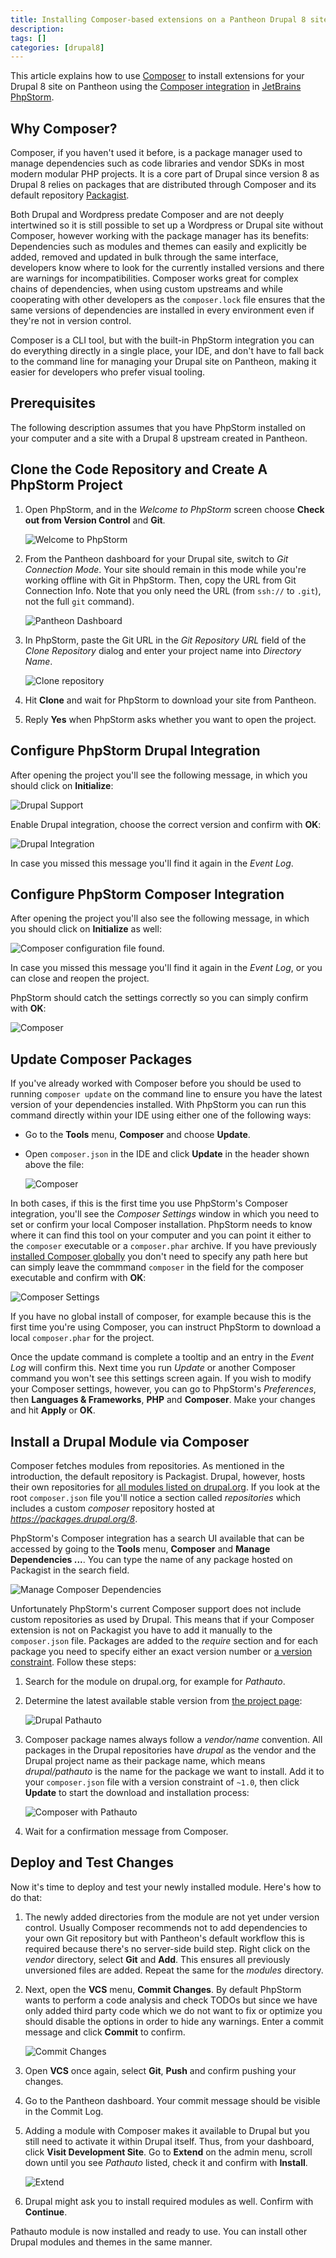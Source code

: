 ```yaml
---
title: Installing Composer-based extensions on a Pantheon Drupal 8 site using JetBrains PhpStorm
description:
tags: []
categories: [drupal8]
---
```


This article explains how to use [Composer](https://getcomposer.org/) to install extensions for your Drupal 8 site on Pantheon using the [Composer integration](https://confluence.jetbrains.com/display/PhpStorm/Composer+Support+in+PhpStorm) in [JetBrains PhpStorm](https://www.jetbrains.com/phpstorm/).

## Why Composer?

Composer, if you haven't used it before, is a package manager used to manage dependencies such as code libraries and vendor SDKs in most modern modular PHP projects. It is a core part of Drupal since version 8 as Drupal 8 relies on packages that are distributed through Composer and its default repository [Packagist](https://packagist.org/).

Both Drupal and Wordpress predate Composer and are not deeply intertwined so it is still possible to set up a Wordpress or Drupal site without Composer, however working with the package manager has its benefits: Dependencies such as modules and themes can easily and explicitly be added, removed and updated in bulk through the same interface, developers know where to look for the currently installed versions and there are warnings for incompatibilities. Composer works great for complex chains of dependencies, when using custom upstreams and while cooperating with other developers as the `composer.lock` file ensures that the same versions of dependencies are installed in every environment even if they're not in version control.

Composer is a CLI tool, but with the built-in PhpStorm integration you can do everything directly in a single place, your IDE, and don't have to fall back to the command line for managing your Drupal site on Pantheon, making it easier for developers who prefer visual tooling.

## Prerequisites

The following description assumes that you have PhpStorm installed on your computer and a site with a Drupal 8 upstream created in Pantheon.

## Clone the Code Repository and Create A PhpStorm Project

1. Open PhpStorm, and in the _Welcome to PhpStorm_ screen choose **Check out from Version Control** and **Git**.
   
   ![Welcome to PhpStorm](/source/docs/assets/images/integrations/phpstorm/Welcome_to_PhpStorm.png)

2. From the Pantheon dashboard for your Drupal site, switch to _Git Connection Mode_. Your site should remain in this mode while you're working offline with Git in PhpStorm. Then, copy the URL from Git Connection Info. Note that you only need the URL (from `ssh://` to `.git`), not the full `git` command).

    ![Pantheon Dashboard](/source/docs/assets/images/integrations/phpstorm/Pantheon_Dashboard1.png)

3. In PhpStorm, paste the Git URL in the _Git Repository URL_ field of the _Clone Repository_ dialog and enter your project name into _Directory Name_.

   ![Clone repository](/source/docs/assets/images/integrations/phpstorm/Clone_Repository.png)

4. Hit **Clone** and wait for PhpStorm to download your site from Pantheon.
5. Reply **Yes** when PhpStorm asks whether you want to open the project.

## Configure PhpStorm Drupal Integration

After opening the project you'll see the following message, in which you should click on **Initialize**:

![Drupal Support](/source/docs/assets/images/integrations/phpstorm/initdrupal-popup.png)

Enable Drupal integration, choose the correct version and confirm with **OK**:

![Drupal Integration](/source/docs/assets/images/integrations/phpstorm/Drupal.png)

In case you missed this message you'll find it again in the _Event Log_.

## Configure PhpStorm Composer Integration

After opening the project you'll also see the following message, in which you should click on **Initialize** as well:

![Composer configuration file found.](/source/docs/assets/images/integrations/phpstorm/initcomposer-popup.png)

In case you missed this message you'll find it again in the _Event Log_, or you can close and reopen the project.

PhpStorm should catch the settings correctly so you can simply confirm with **OK**:

![Composer](/source/docs/assets/images/integrations/phpstorm/Composer.png)

## Update Composer Packages

If you've already worked with Composer before you should be used to running `composer update` on the command line to ensure you have the latest version of your dependencies installed. With PhpStorm you can run this command directly within your IDE using either one of the following ways:

* Go to the **Tools** menu, **Composer** and choose **Update**.
* Open `composer.json` in the IDE and click **Update** in the header shown above the file:

  ![Composer](/source/docs/assets/images/integrations/phpstorm/composer-update.png)

In both cases, if this is the first time you use PhpStorm's Composer integration, you'll see the _Composer Settings_ window in which you need to set or confirm your local Composer installation. PhpStorm needs to know where it can find this tool on your computer and you can point it either to the `composer` executable or a `composer.phar` archive. If you have previously [installed Composer globally](https://getcomposer.org/doc/00-intro.md#globally) you don't need to specify any path here but can simply leave the commmand `composer` in the field for the composer executable and confirm with **OK**:

![Composer Settings](/source/docs/assets/images/integrations/phpstorm/Composer_Settings.png)

If you have no global install of composer, for example because this is the first time you're using Composer, you can instruct PhpStorm to download a local `composer.phar` for the project.

Once the update command is complete a tooltip and an entry in the _Event Log_ will confirm this. Next time you run _Update_ or another Composer command you won't see this settings screen again. If you wish to modify your Composer settings, however, you can go to PhpStorm's _Preferences_, then **Languages & Frameworks**, **PHP** and **Composer**. Make your changes and hit **Apply** or **OK**.

## Install a Drupal Module via Composer

Composer fetches modules from repositories. As mentioned in the introduction, the default repository is Packagist. Drupal, however, hosts their own repositories for [all modules listed on drupal.org](https://www.drupal.org/project/project_module). If you look at the root `composer.json` file you'll notice a section called _repositories_ which includes a custom _composer_ repository hosted at _https://packages.drupal.org/8_.

PhpStorm's Composer integration has a search UI available that can be accessed by going to the **Tools** menu, **Composer** and **Manage Dependencies ...**. You can type the name of any package hosted on Packagist in the search field.

![Manage Composer Dependencies](/source/docs/assets/images/integrations/phpstorm/Manage_Composer_Dependencies.png)

Unfortunately PhpStorm's current Composer support does not include custom repositories as used by Drupal. This means that if your Composer extension is not on Packagist you have to add it manually to the `composer.json` file. Packages are added to the _require_ section and for each package you need to specify either an exact version number or [a version constraint](https://getcomposer.org/doc/articles/versions.md). Follow these steps:

1. Search for the module on drupal.org, for example for *Pathauto*.
2. Determine the latest available stable version from [the project page](https://www.drupal.org/project/pathauto):

   ![Drupal Pathauto](/source/docs/assets/images/integrations/phpstorm/Pathauto___Drupal_org.png)

3. Composer package names always follow a _vendor/name_ convention. All packages in the Drupal repositories have _drupal_ as the vendor and the Drupal project name as their package name, which means _drupal/pathauto_ is the name for the package we want to install. Add it to your `composer.json` file with a version constraint of `~1.0`, then click **Update** to start the download and installation process:

   ![Composer with Pathauto](/source/docs/assets/images/integrations/phpstorm/composer-pathauto.png)

4. Wait for a confirmation message from Composer.

## Deploy and Test Changes

Now it's time to deploy and test your newly installed module. Here's how to do that:

1. The newly added directories from the module are not yet under version control. Usually Composer recommends not to add dependencies to your own Git repository but with Pantheon's default workflow this is required because there's no server-side build step. Right click on the *vendor* directory, select **Git** and **Add**. This ensures all previously unversioned files are added. Repeat the same for the _modules_ directory.
2. Next, open the **VCS** menu, **Commit Changes**. By default PhpStorm wants to perform a code analysis and check TODOs but since we have only added third party code which we do not want to fix or optimize you should disable the options in order to hide any warnings. Enter a commit message and click **Commit** to confirm.

   ![Commit Changes](/source/docs/assets/images/integrations/phpstorm/Commit_Changes.png)

3. Open **VCS** once again, select **Git**, **Push** and confirm pushing your changes.
4. Go to the Pantheon dashboard. Your commit message should be visible in the Commit Log.
5. Adding a module with Composer makes it available to Drupal but you still need to activate it within Drupal itself. Thus, from your dashboard, click **Visit Development Site**. Go to **Extend** on the admin menu, scroll down until you see _Pathauto_ listed, check it and confirm with **Install**.

   ![Extend](/source/docs/assets/images/integrations/phpstorm/Extend.png)

6. Drupal might ask you to install required modules as well. Confirm with **Continue**.

Pathauto module is now installed and ready to use. You can install other Drupal modules and themes in the same manner.